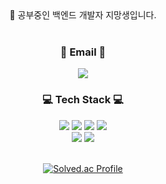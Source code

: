 <div align="center">
👋 공부중인 백엔드 개발자 지망생입니다.
<br><br>
  <h3>📩 Email 📩</h3>
  <a href="mailto:hansaemj20@gmail.com" target="_blank"><img src="https://img.shields.io/badge/hansaemj20@gmail.com-EA4335?style=flat-square&logo=Gmail&logoColor=white"/></a>
<br>
  <h3>💻 Tech Stack 💻</h3>
<img src="https://img.shields.io/badge/JAVA-007396?style=flat-square&logo=Java&logoColor=white">
<img src="https://img.shields.io/badge/Spring-6DB33F?style=flat-square&logo=Spring&logoColor=white">
<img src="https://img.shields.io/badge/SpringBoot-6DB33F?style=flat-square&logo=SpringBoot&logoColor=white"/>
<img src="https://img.shields.io/badge/MySQL-4479A1?style=flat-squaree&logo=MySQL&logoColor=white">
<br>
  
<img src="https://img.shields.io/badge/Git-F05032?style=flat-square&logo=Git&logoColor=white"/>
<img src="https://img.shields.io/badge/GitHub-181717?style=flat-square&logo=GitHub&logoColor=white"/>

<br>
<br>

[![Solved.ac Profile](http://mazassumnida.wtf/api/v2/generate_badge?boj=hxnsxxm)](https://solved.ac/hxnsxxm/)

<!--
**hxnsxxm/hxnsxxm** is a ✨ _special_ ✨ repository because its `README.md` (this file) appears on your GitHub profile.

Here are some ideas to get you started:

- 🔭 I’m currently working on ...
- 🌱 I’m currently learning ...
- 👯 I’m looking to collaborate on ...
- 🤔 I’m looking for help with ...
- 💬 Ask me about ...
- 📫 How to reach me: ...
- 😄 Pronouns: ...
- ⚡ Fun fact: ...
-->
</div>

